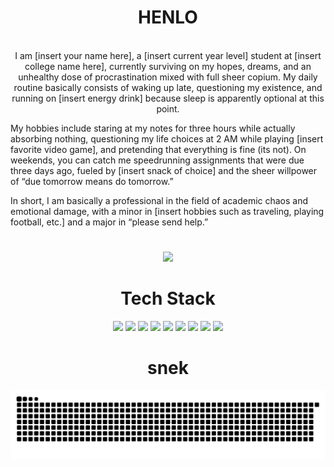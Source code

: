 <h1 align = "center"><b>HENLO</b></h1>
<p align = "center"><br>
I am [insert your name here], a [insert current year level] student at [insert college name here], currently surviving on my hopes, dreams, and an unhealthy dose of procrastination mixed with full sheer copium. My daily routine basically consists of waking up late, questioning my existence, and running on [insert energy drink] because sleep is apparently optional at this point.

My hobbies include staring at my notes for three hours while actually absorbing nothing, questioning my life choices at 2 AM while playing [insert favorite video game], and pretending that everything is fine (its not). On weekends, you can catch me speedrunning assignments that were due three days ago, fueled by [insert snack of choice] and the sheer willpower of “due tomorrow means do tomorrow.”

In short, I am basically a professional in the field of academic chaos and emotional damage, with a minor in [insert hobbies such as traveling, playing football, etc.] and a major in “please send help.”
</p>
<h1 align="center"><b></b></h1>

<p align="center">
  <img src="https://github.com/user-attachments/assets/5529ac47-482f-43a4-8476-744b58993034" width="69%">
</p>

<h1 align="center"><b>Tech Stack</b></h1>
<p align="center">
  <img src="https://img.shields.io/badge/C-black?style=for-the-badge&logo=c&logoColor=00599C" height="50">
  <img src="https://img.shields.io/badge/C%23-black?style=for-the-badge&logo=csharp&logoColor=239120" height="50">
  <img src="https://img.shields.io/badge/C++-black?style=for-the-badge&logo=c%2B%2B&logoColor=00599C" height="50">
  <img src="https://img.shields.io/badge/HTML5-black?style=for-the-badge&logo=html5&logoColor=E34F26" height="50">
  <img src="https://img.shields.io/badge/Java-black?style=for-the-badge&logo=openjdk&logoColor=ED8B00" height="50">
  <img src="https://img.shields.io/badge/Javascript-black?style=for-the-badge&logo=javascript&logoColor=F0DB4F" height="50">
  <img src="https://img.shields.io/badge/Kotlin-black?style=for-the-badge&logo=kotlin&logoColor=7F52FF" height="50">
  <img src="https://img.shields.io/badge/PHP-black?style=for-the-badge&logo=php&logoColor=777BB4" height="50">
  <img src="https://img.shields.io/badge/Python-black?style=for-the-badge&logo=python&logoColor=3776AB" height="50">
</p>

<h1 align="center"><b>snek</b></h1>
<p align="center">
  <picture>
    <source media="(prefers-color-scheme: dark)" srcset="https://raw.githubusercontent.com/aaronjacalan/aaronjacalan/output/github-snake-dark.svg" />
    <source media="(prefers-color-scheme: light)" srcset="https://raw.githubusercontent.com/aaronjacalan/aaronjacalan/output/github-snake.svg" />
    <img alt="GitHub activity graph" src="https://raw.githubusercontent.com/aaronjacalan/aaronjacalan/output/github-snake.svg" />
  </picture>
</p>
